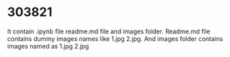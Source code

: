 # 303821
It contain .ipynb file readme.md file and images folder.  Readme.md file contains dummy images names like 1.jpg 2.jpg.   And images folder contains images named as 1.jpg 2.jpg
